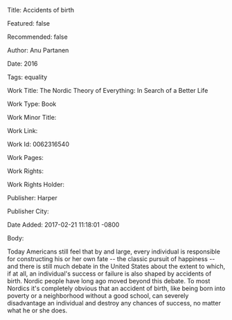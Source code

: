 Title: Accidents of birth

Featured: false

Recommended: false

Author: Anu Partanen

Date: 2016

Tags: equality

Work Title: The Nordic Theory of Everything: In Search of a Better Life

Work Type: Book

Work Minor Title:  

Work Link: 

Work Id:  0062316540

Work Pages:  

Work Rights:  

Work Rights Holder:  

Publisher:  Harper

Publisher City:  

Date Added: 2017-02-21 11:18:01 -0800

Body:

Today Americans still feel that by and large, every individual is responsible for constructing his or her own fate -- the classic pursuit of happiness -- and there is still much debate in the United States about the extent to which, if at all, an individual's success or failure is also shaped by accidents of birth. Nordic people have long ago moved beyond this debate. To most Nordics it's completely obvious that an accident of birth, like being born into poverty or a neighborhood without a good school, can severely disadvantage an individual and destroy any chances of success, no matter what he or she does. 


